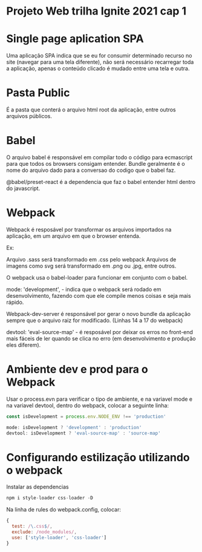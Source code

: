 # Projeto Web trilha Ignite 2021 cap 1

# Single page aplication SPA

Uma aplicação SPA indica que se eu for consumir determinado recurso no site (navegar para uma tela diferente), não será necessário recarregar toda a aplicação, apenas o conteúdo clicado é mudado 
entre uma tela e outra.

# Pasta Public

É a pasta que conterá o arquivo html root da aplicação, entre outros arquivos públicos.

# Babel

O arquivo babel é responsável em compilar todo o código para ecmascript para que todos os browsers
consigam entender.
Bundle geralmente é o nome do arquivo dado para a conversao do codigo que o babel faz.

@babel/preset-react é a dependencia que faz o babel entender html dentro do javascript.

# Webpack

Webpack é resposável por transformar os arquivos importados na aplicação, em um arquivo em que o browser entenda.

Ex:

Arquivo .sass será transformado em .css pelo webpack
Arquivos de imagens como svg será transformado em .png ou .jpg, entre outros.

O webpack usa o babel-loader para funcionar em conjunto com o babel.

mode: 'development', - indica que o webpack será rodado em desenvolvimento, fazendo com que ele compile menos coisas e seja mais rápido.

Webpack-dev-server é responsável por gerar o novo bundle da aplicação sempre que o arquivo raiz for modificado. (Linhas 14 a 17 do webpack)

devtool: 'eval-source-map' - é resposável por deixar os erros no front-end mais fáceis de ler quando se clica no erro (em desenvolvimento e produção eles diferem).

# Ambiente dev e prod para o Webpack

Usar o process.evn para verificar o tipo de ambiente, e na variavel mode e na variavel devtool, dentro do webpack, colocar a seguinte linha:

```js
const isDevelopment = process.env.NODE_ENV !== 'production'

mode: isDevelopment ? 'development' : 'production'
devtool: isDevelopment ? 'eval-source-map' : 'source-map'
```

# Configurando estilização utilizando o webpack

Instalar as dependencias

```js
npm i style-loader css-loader -D  
```

Na linha de rules do webpack.config, colocar:

```js
{
  test: /\.css$/,
  exclude: /node_modules/,
  use: ['style-loader', 'css-loader']
}
```